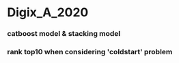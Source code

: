 # Digix_A_2020

### catboost model & stacking model
### rank top10 when considering 'coldstart' problem
